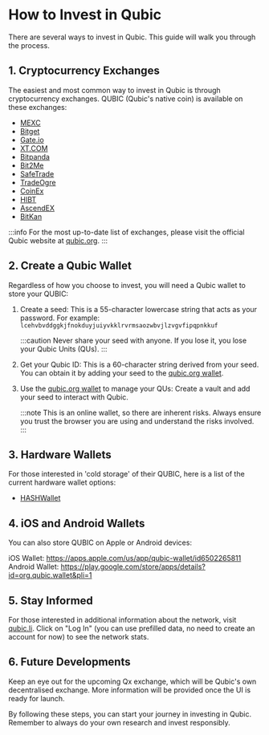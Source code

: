 # How to Invest in Qubic

There are several ways to invest in Qubic. This guide will walk you through the process.

## 1. Cryptocurrency Exchanges

The easiest and most common way to invest in Qubic is through cryptocurrency exchanges. QUBIC (Qubic's native coin) is available on these exchanges:

- [MEXC](https://www.mexc.com/exchange/QUBIC_USDT)
- [Bitget](https://www.bitget.com/spot/QUBICUSDT)
- [Gate.io](https://www.gate.io/zh/trade/QUBIC_USDT)
- [XT.COM](https://www.xt.com/en/trade/qubic_usdt)
- [Bitpanda](https://www.bitpanda.com/en/prices/qubic-qubic)
- [Bit2Me](https://bit2me.com/price/qubic)
- [SafeTrade](https://safetrade.com/)
- [TradeOgre](https://tradeogre.com/exchange/QUBIC-USDT)
- [CoinEx](https://www.coinex.com/en/info/QUBIC)
- [HIBT](https://hibt.com/trade/QUBIC-USDT)
- [AscendEX](https://ascendex.com/en/cashtrade-spottrading/usdt/qubic)
- [BitKan](https://bitkan.com/trade/QUBIC-USDT)

:::info
For the most up-to-date list of exchanges, please visit the official Qubic website at [qubic.org](https://qubic.org).
:::

## 2. Create a Qubic Wallet

Regardless of how you choose to invest, you will need a Qubic wallet to store your QUBIC:

1. Create a seed: This is a 55-character lowercase string that acts as your password. For example: `lcehvbvddggkjfnokduyjuiyvkklrvrmsaozwbvjlzvgvfipqpnkkuf`

   :::caution
   Never share your seed with anyone. If you lose it, you lose your Qubic Units (QUs).
   :::

2. Get your Qubic ID: This is a 60-character string derived from your seed. You can obtain it by adding your seed to the [qubic.org wallet](https://wallet.qubic.org/).

3. Use the [qubic.org wallet](https://wallet.qubic.org/) to manage your QUs: Create a vault and add your seed to interact with Qubic.

   :::note
   This is an online wallet, so there are inherent risks. Always ensure you trust the browser you are using and understand the risks involved.
   :::

## 3. Hardware Wallets

For those interested in 'cold storage' of their QUBIC, here is a list of the current hardware wallet options:

- [HASHWallet](url)

## 4. iOS and Android Wallets

You can also store QUBIC on Apple or Android devices:

iOS Wallet: https://apps.apple.com/us/app/qubic-wallet/id6502265811
Android Wallet: https://play.google.com/store/apps/details?id=org.qubic.wallet&pli=1

## 5. Stay Informed

For those interested in additional information about the network, visit [qubic.li](https://app.qubic.li/network/transfers). Click on "Log In" (you can use prefilled data, no need to create an account for now) to see the network stats.

## 6. Future Developments

Keep an eye out for the upcoming Qx exchange, which will be Qubic's own decentralised exchange. More information will be provided once the UI is ready for launch.

By following these steps, you can start your journey in investing in Qubic. Remember to always do your own research and invest responsibly.
